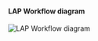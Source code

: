 #### LAP Workflow diagram
![LAP Workflow diagram](http://www.plantuml.com/plantuml/proxy?src=https://raw.githubusercontent.com/CorfuDB/corfudb-cloud/master/cloud/infrastructure/docs/lap/diagram/lap-design.puml)
